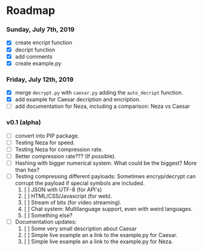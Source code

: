 # Roadmap

### Sunday, July 7th, 2019

- [X] create encript function
- [X] decript function
- [X] add comments
- [X] create example.py

### Friday, July 12th, 2019

- [X] merge `decrypt.py` with `caesar.py` adding the `auto_decript` function.
- [X] add example for Caesar decription and encription.
- [ ] add documentation for Neza, including a comparison: Neza vs Caesar

### v0.1 (alpha)

- [ ] convert into PIP package.
- [ ] Testing Neza for speed.
- [ ] Testing Neza for compression rate.
- [ ] Better compression rate??? (If possible).
- [ ] Hashing with bigger numerical system. What could be the biggest? More than hex?
- [ ] Testing compressing different payloads: Sometimes encryp/decrypt can corrupt the payload if special symbols are included.
  1. [ ] JSON with UTF-8 (for API's)
  2. [ ] HTML/CSS/Javascript (for web).
  3. [ ] Stream of bits (for video streaming).
  4. [ ] Chat system: Multilanguage support, even with weird languages.
  5. [ ] Something else?
- [ ] Documentation updates:
  1. [ ] Some very small description about Caesar
  2. [ ] Simple live example an a link to the example.py for Caesar.
  3. [ ] Simple live example an a link to the example.py for Neza.

